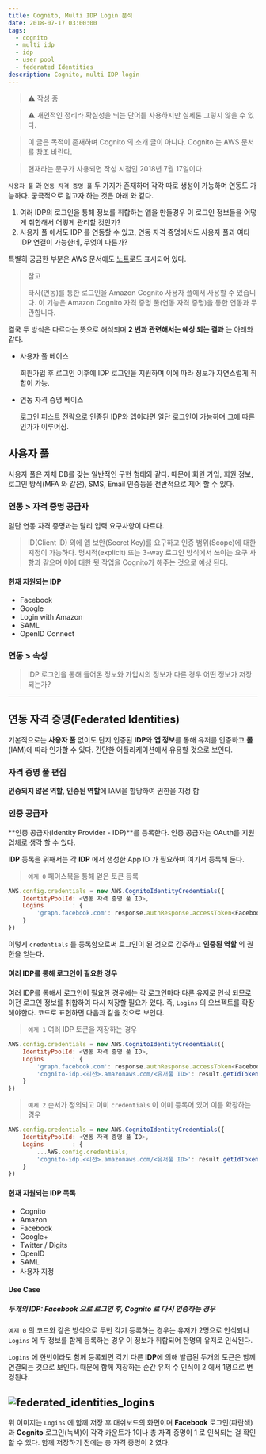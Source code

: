 ```yaml
---
title: Cognito, Multi IDP Login 분석
date: 2018-07-17 03:00:00
tags:
  - cognito
  - multi idp
  - idp
  - user pool
  - federated Identities
description: Cognito, multi IDP login
---
```


> :warning: 작성 중

> :warning: 개인적인 정리라 확실성을 띄는 단어를 사용하지만 실제론 그렇지 않을 수 있다.

> 이 글은 목적이 존재하며 Cognito 의 소개 글이 아니다. Cognito 는 AWS 문서를 참조 바란다.

> 현재라는 문구가 사용되면 작성 시점인 2018년 7월 17일이다.

`사용자 풀` 과 `연동 자격 증명 풀` 두 가지가 존재하며 각각 따로 생성이 가능하며 연동도 가능하다. 궁극적으로 알고자 하는 것은 아래 와 같다.

1. 여러 IDP의 로그인을 통해 정보를 취합하는 앱을 만들경우 이 로그인 정보들을 어떻게 취합해서 어떻게 관리할 것인가?
2. 사용자 풀 에서도 IDP 를 연동할 수 있고, 연동 자격 증명에서도 사용자 풀과 여타 IDP 연결이 가능한데, 무엇이 다른가?

특별히 궁금한 부분은 AWS 문서에도 [노트](https://docs.aws.amazon.com/ko_kr/cognito/latest/developerguide/cognito-user-pools-identity-federation.html)로도 표시되어 있다.

> 참고
>
> 타사(연동)를 통한 로그인을 Amazon Cognito 사용자 풀에서 사용할 수 있습니다. 이 기능은 Amazon Cognito 자격 증명 풀(연동 자격 증명)을 통한 연동과 무관합니다.

결국 두 방식은 다르다는 뜻으로 해석되며 **2 번과 관련해서는 예상 되는 결과** 는 아래와 같다.

- 사용자 풀 베이스

  회원가입 후 로그인 이후에 IDP 로그인을 지원하며 이에 따라 정보가 자연스럽게 취합이 가능.

- 연동 자격 증명 베이스

  로그인 퍼스트 전략으로 인증된 IDP와 앱이라면 일단 로그인이 가능하며 그에 따른 인가가 이루어짐.

## 사용자 풀

사용자 풀은 자체 DB를 갖는 일반적인 구현 형태와 같다. 때문에 회원 가입, 회원 정보, 로그인 방식(MFA 와 같은), SMS, Email 인증등을 전반적으로 제어 할 수 있다.

### 연동 > 자격 증명 공급자

일단 연동 자격 증명과는 달리 입력 요구사항이 다르다.

> ID(Client ID) 외에 앱 보안(Secret Key)를 요구하고 인증 범위(Scope)에 대한 지정이 가능하다. 명시적(explicit) 또는 3-way 로그인 방식에서 쓰이는 요구 사항과 같으며 이에 대한 뒷 작업을 Cognito가 해주는 것으로 예상 된다.

#### 현재 지원되는 IDP

- Facebook
- Google
- Login with Amazon
- SAML
- OpenID Connect

### 연동 > 속성

> IDP 로그인을 통해 들어온 정보와 가입시의 정보가 다른 경우 어떤 정보가 저장되는가?

---

## 연동 자격 증명(Federated Identities)

기본적으로는 **사용자 풀** 없이도 단지 인증된 **IDP**와 **앱 정보**를 통해 유저를 인증하고 **롤**(IAM)에 따라 인가할 수 있다. 간단한 어플리케이션에서 유용할 것으로 보인다.

### 자격 증명 풀 편집

**인증되지 않은 역할**, **인증된 역할**에 IAM을 할당하여 권한을 지정 함

### 인증 공급자

**인증 공급자(Identity Provider - IDP)**를 등록한다. 인증 공급자는 OAuth를 지원 업체로 생각 할 수 있다.

**IDP** 등록을 위해서는 각 **IDP** 에서 생성한 App ID 가 필요하며 여기서 등록해 둔다.

> `예제 0` 페이스북을 통해 얻은 토큰 등록

```javascript
AWS.config.credentials = new AWS.CognitoIdentityCredentials({
    IdentityPoolId: <연동 자격 증명 풀 ID>,
    Logins        : {
        'graph.facebook.com': response.authResponse.accessToken<Facebook access token>
    }
})
```

이렇게 `credentials` 를 등록함으로써 로그인이 된 것으로 간주하고 **인증된 역할** 의 권한을 얻는다.

#### 여러 IDP를 통해 로그인이 필요한 경우

여러 IDP를 통해서 로그인이 필요한 경우에는 각 로그인마다 다른 유저로 인식 되므로 이전 로그인 정보를 취합하여 다시 저장할 필요가 있다. 즉, `Logins` 의 오브젝트를 확장해야한다. 코드로 표현하면 다음과 같을 것으로 보인다.

> `예제 1` 여러 IDP 토콘을 저장하는 경우

```javascript
AWS.config.credentials = new AWS.CognitoIdentityCredentials({
    IdentityPoolId: <연동 자격 증명 풀 ID>,
    Logins        : {
        'graph.facebook.com': response.authResponse.accessToken<Facebook 억세스 토큰>,
	    'cognito-idp.<리전>.amazonaws.com/<유저풀 ID>': result.getIdToken().getJwtToken()
    }
})
```

> `예제 2` 순서가 정의되고 이미 `credentials` 이 이미 등록어 있어 이를 확장하는 경우

```javascript
AWS.config.credentials = new AWS.CognitoIdentityCredentials({
    IdentityPoolId: <연동 자격 증명 풀 ID>,
    Logins        : {
        ...AWS.config.credentials,
	    'cognito-idp.<리전>.amazonaws.com/<유저풀 ID>': result.getIdToken().getJwtToken()
    }
})
```

#### 현재 지원되는 **IDP** 목록

- Cognito
- Amazon
- Facebook
- Google+
- Twitter / Digits
- OpenID
- SAML
- 사용자 지정 

#### Use Case

##### 두개의 IDP: Facebook 으로 로그인 후, Cognito 로 다시 인증하는 경우

`예제 0` 의 코드와 같은 방식으로 두번 각기 등록하는 경우는 유저가 2명으로 인식되나 `Logins` 에 두 정보를 함께 등록하는 경우 이 정보가 취합되어 한명의 유저로 인식된다.

`Logins` 에 한번이라도 함께 등록되면 각기 다른 **IDP**에 의해 발급된 두개의 토큰은 함께 연결되는 것으로 보인다. 때문에 함께 저장하는 순간 유저 수 인식이 2 에서 1명으로 변경된다.

## ![federated_identities_logins](federated_identities_logins.png)

위 이미지는 `Logins` 에 함께 저장 후 대쉬보드의 화면이며 **Facebook** 로그인(파란색)과 **Cognito** 로그인(녹색)이 각각 카운트가 1이나 총 자격 증명이 1 로 인식되는 걸 확인 할 수 있다. 함께 저장하기 전에는 총 자격 증명이 2 였다.